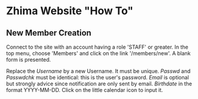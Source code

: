 Zhima Website "How To"
======================


New Member Creation
-------------------

Connect to the site with an account having a role 'STAFF' or greater.
In the top menu, choose 'Members' and click on the link '/members/new'. A blank form is presented.

Replace the *Username* by a new Username. It must be unique.
*Passwd* and *Passwdchk* must be identical: this is the user's password.
*Email* is optional but strongly advice since notification are only sent by email.
*Birthdate* in the format YYYY-MM-DD. Click on the little calendar icon to input it.

